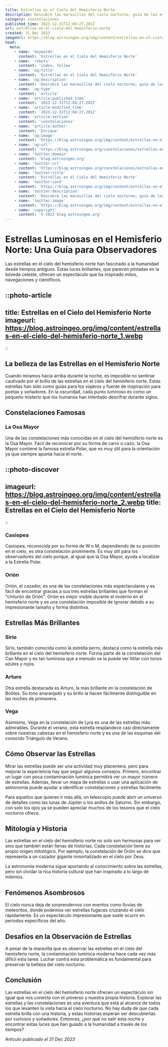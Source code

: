 ```yaml
---
title: Estrellas en el Cielo del Hemisferio Norte
description: Descubre las maravillas del cielo nocturno; guía de las estrellas más brillantes y constelaciones del hemisferio norte, ¡tu ventana al cosmos!
category: constelaciones
published_time: 2023-12-31T12:04:27.201Z
url: estrellas-en-el-cielo-del-hemisferio-norte
created: 31 Dec 2023
imageUrl: https://blog.astroingeo.org/img/content/estrellas-en-el-cielo-del-hemisferio-norte_1.webp
head:
  meta:
    - name: 'keywords'
      content: 'Estrellas en el Cielo del Hemisferio Norte'
    - name: 'robots'
      content: 'index, follow'
    - name: 'og:title'
      content: 'Estrellas en el Cielo del Hemisferio Norte'
    - name: 'og:description'
      content: 'Descubre las maravillas del cielo nocturno; guía de las estrellas más brillantes y constelaciones del hemisferio norte, ¡tu ventana al cosmos!'
    - name: 'og:type'
      content: 'article'
    - name: 'article:published_time'
      content: '2023-12-31T12:04:27.201Z'
    - name: 'article:modified_time'
      content: '2023-12-31T12:04:27.201Z'
    - name: 'article:section'
      content: 'constelaciones'
    - name: 'article:author'
      content: 'Enrique'
    - name: 'og:image'
      content: 'https://blog.astroingeo.org/img/content/estrellas-en-el-cielo-del-hemisferio-norte_1.webp'
    - name: 'og:url'
      content: 'https://blog.astroingeo.org/constelaciones/estrellas-en-el-cielo-del-hemisferio-norte'
    - name: 'twitter:domain'
      content: 'blog.astroingeo.org'
    - name: 'twitter:url'
      content: 'https://blog.astroingeo.org/constelaciones/estrellas-en-el-cielo-del-hemisferio-norte'
    - name: 'twitter:title'
      content: 'Estrellas en el Cielo del Hemisferio Norte'
    - name: 'twitter:card'
      content: 'https://blog.astroingeo.org/img/content/estrellas-en-el-cielo-del-hemisferio-norte_1.webp'
    - name: 'twitter:description'
      content: 'Descubre las maravillas del cielo nocturno; guía de las estrellas más brillantes y constelaciones del hemisferio norte, ¡tu ventana al cosmos!'
    - name: 'twitter:image'
      content: 'https://blog.astroingeo.org/img/content/estrellas-en-el-cielo-del-hemisferio-norte_1.webp'
    - name: 'copyright'
      content: '© 2023 blog.astroingeo.org'
---
```

# Estrellas Luminosas en el Hemisferio Norte: Una Guía para Observadores 

Las estrellas en el cielo del hemisferio norte han fascinado a la humanidad desde tiempos antiguos. Estas luces brillantes, que parecen pintadas en la bóveda celeste, ofrecen un espectáculo que ha inspirado mitos, navegaciones y científicos.

::photo-article
---
title: Estrellas en el Cielo del Hemisferio Norte
imageurl: https://blog.astroingeo.org/img/content/estrellas-en-el-cielo-del-hemisferio-norte_1.webp
---
::

## La belleza de las Estrellas en el Hemisferio Norte

Cuando miramos hacia arriba durante la noche, es imposible no sentirse cautivado por el brillo de las estrellas en el cielo del hemisferio norte. Estas estrellas han sido como guías para los viajeros y fuente de inspiración para poetas y soñadores. En la oscuridad, cada punto luminoso es como un pequeño misterio que los humanos han intentado descifrar durante siglos.

## Constelaciones Famosas

### La Osa Mayor 

Una de las constelaciones más conocidas en el cielo del hemisferio norte es la Osa Mayor. Fácil de reconocer por su forma de carro o cazo, la Osa Mayor contiene la famosa estrella Polar, que es muy útil para la orientación ya que siempre apunta hacia el norte.


::photo-discover
---
imageurl: https://blog.astroingeo.org/img/content/estrellas-en-el-cielo-del-hemisferio-norte_2.webp
title: Estrellas en el Cielo del Hemisferio Norte
---
::

### Casiopea

Casiopea, reconocida por su forma de W o M, dependiendo de su posición en el cielo, es otra constelación prominente. Es muy útil para los observadores del cielo porque, al igual que la Osa Mayor, ayuda a localizar a la Estrella Polar.

### Orión

Orión, el cazador, es una de las constelaciones más espectaculares y es fácil de encontrar gracias a sus tres estrellas brillantes que forman el "cinturón de Orión". Orión es mejor visible durante el invierno en el hemisferio norte y es una constelación imposible de ignorar debido a su impresionante tamaño y forma distintiva.

## Estrellas Más Brillantes

### Sirio

Sirio, también conocida como la estrella perro, destaca como la estrella más brillante en el cielo del hemisferio norte. Forma parte de la constelación del Can Mayor y es tan luminosa que a menudo se la puede ver titilar con tonos azules y rojos.

### Arturo

Otra estrella destacada es Arturo, la más brillante en la constelación de Boötes. Su tono anaranjado y su brillo la hacen fácilmente distinguible en las noches de primavera.

### Vega

Asimismo, Vega en la constelación de Lyra es una de las estrellas más admirables. Durante el verano, esta estrella resplandece casi directamente sobre nuestras cabezas en el hemisferio norte y es una de las esquinas del conocido Triángulo de Verano.

## Cómo Observar las Estrellas

Mirar las estrellas puede ser una actividad muy placentera, pero para mejorar la experiencia hay que seguir algunos consejos. Primero, encontrar un lugar con poca contaminación lumínica permitirá ver un mayor número de estrellas. Además, llevar un mapa de estrellas o usar una aplicación de astronomía puede ayudar a identificar constelaciones y estrellas fácilmente.

Para aquellos que quieren ir más allá, un telescopio puede abrir un universo de detalles como las lunas de Júpiter o los anillos de Saturno. Sin embargo, con solo los ojos ya se pueden apreciar muchos de los tesoros que el cielo nocturno ofrece.

## Mitología y Historia

Las estrellas en el cielo del hemisferio norte no solo son hermosas para ver sino que también están llenas de historias. Cada constelación tiene su propio origen mitológico. Por ejemplo, la constelación de Orión se dice que representa a un cazador gigante inmortalizado en el cielo por Zeus. 

La astronomía moderna sigue aportando al conocimiento sobre las estrellas, pero sin olvidar la rica historia cultural que han inspirado a lo largo de milenios.

## Fenómenos Asombrosos

El cielo nunca deja de sorprendernos con eventos como lluvias de meteoritos, donde podemos ver estrellas fugaces cruzando el cielo rápidamente. Es un espectáculo impresionante que suele ocurrir en periodos específicos del año.

## Desafíos en la Observación de Estrellas

A pesar de la maravilla que es observar las estrellas en el cielo del hemisferio norte, la contaminación lumínica moderna hace cada vez más difícil esta tarea. Luchar contra esta problemática es fundamental para preservar la belleza del cielo nocturno.

## Conclusión

Las estrellas en el cielo del hemisferio norte ofrecen un espectáculo sin igual que nos conecta con el universo y nuestra propia historia. Explorar las estrellas y las constelaciones es una aventura que está al alcance de todos los que levanten la vista hacia el cielo nocturno. No hay duda de que cada estrella brilla con una historia, y estas historias esperan ser descubiertas por curiosos y soñadores. Entonces, ¿por qué no salir esta noche y encontrar estas luces que han guiado a la humanidad a través de los tiempos?

_Artículo publicado el 31 Dec 2023_